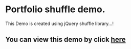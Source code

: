 # Portfolio shuffle demo.
<p> This Demo is created using jQuery shuffle library...! </p>
<h2>You can view this demo by click <a href="https://sagar32.github.io/portfolio-shuffle-demo/">here</a></h2>
